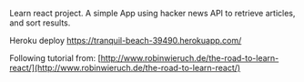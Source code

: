 Learn react project. A simple App using hacker news API to retrieve articles, and sort results.

Heroku deploy 
[https://tranquil-beach-39490.herokuapp.com/ ](https://tranquil-beach-39490.herokuapp.com/)

Following tutorial from:
[http://www.robinwieruch.de/the-road-to-learn-react/](http://www.robinwieruch.de/the-road-to-learn-react/)